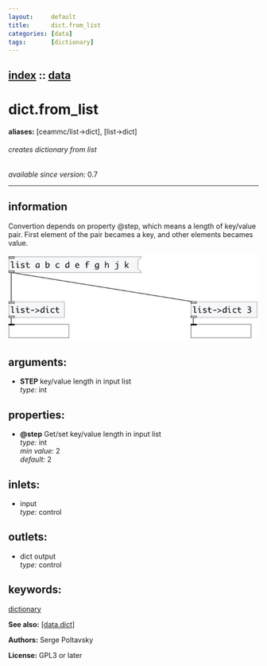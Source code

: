```yaml
---
layout:     default
title:      dict.from_list
categories: [data]
tags:       [dictionary]
---
```

[index](index.html) :: [data](category_data.html)
---

# dict.from_list
**aliases:** [ceammc/list-&gt;dict], [list-&gt;dict]


###### creates dictionary from list

*available since version:* 0.7

---


## information
Convertion depends on property @step, which means a length of key/value pair. First element of the pair becames a key, and other elements becames value.


[![example](../examples/img/dict.from_list.jpg)](../examples/pd/dict.from_list.pd)



## arguments:

* **STEP**
key/value length in input list<br>
_type:_ int<br>





## properties:

* **@step** 
Get/set key/value length in input list<br>
_type:_ int<br>
_min value:_ 2<br>
_default:_ 2<br>



## inlets:

* input<br>
_type:_ control



## outlets:

* dict output<br>
_type:_ control



## keywords:

[dictionary](keywords/dictionary.html)



**See also:**
[\[data.dict\]](data.dict.html)




**Authors:** Serge Poltavsky




**License:** GPL3 or later





